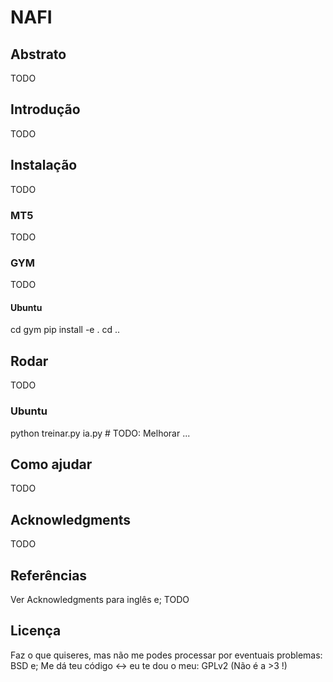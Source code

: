 # NAFI
## Abstrato
TODO
## Introdução
TODO
## Instalação
TODO
### MT5
TODO
### GYM
TODO
#### Ubuntu
cd gym
pip install -e .
cd ..
## Rodar
TODO
### Ubuntu
python treinar.py ia.py # TODO: Melhorar ...
## Como ajudar
TODO
## Acknowledgments
TODO
## Referências
Ver Acknowledgments para inglês e;
TODO
## Licença
Faz o que quiseres, mas não me podes processar por eventuais problemas: BSD e;
Me dá teu código <-> eu te dou o meu: GPLv2 (Não é a >3 !)
